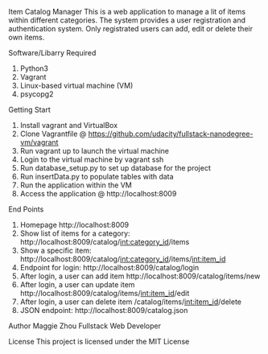 Item Catalog Manager
This is a web application to manage a lit of items within different categories. The system provides
a user registration and authentication system. Only registrated users can add, edit or delete their
own items.

Software/Libarry Required
1. Python3
2. Vagrant
3. Linux-based virtual machine (VM)
4. psycopg2

Getting Start
1. Install vagrant and VirtualBox
2. Clone Vagrantfile @ https://github.com/udacity/fullstack-nanodegree-vm/vagrant
3. Run vagrant up to launch the virtual machine
4. Login to the virtual machine by vagrant ssh 
5. Run database_setup.py to set up database for the project
6. Run insertData.py to populate tables with data
7. Run the application within the VM 
8. Access the application @ http://localhost:8009

End Points
1. Homepage http://localhost:8009
2. Show list of items for a category: http://localhost:8009/catalog/<int:category_id>/items
3. Show a specific item: http://localhost:8009/catalog/<int:category_id>/items/<int:item_id>
4. Endpoint for login: http://localhost:8009/catalog/login
4. After login, a user can add item http://localhost:8009/catalog/items/new
5. After login, a user can update item http://localhost:8009/catalog/items/<int:item_id>/edit
6. After login, a user can delete item /catalog/items/<int:item_id>/delete
7. JSON endpoint: http://localhost:8009/catalog.json

Author
Maggie Zhou
Fullstack Web Developer

License
This project is licensed under the MIT License
